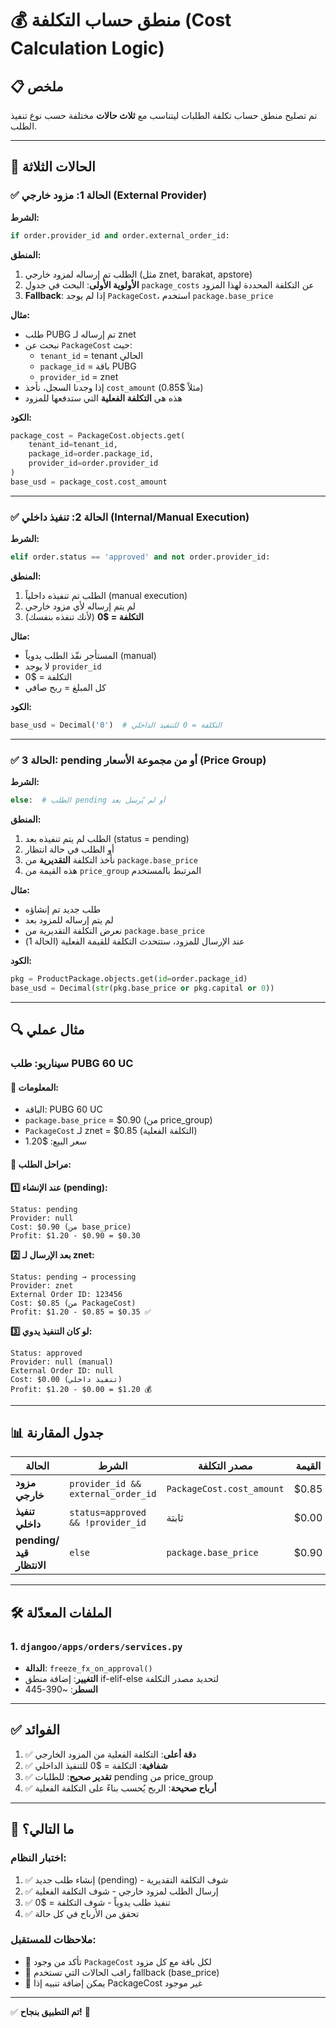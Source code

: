 # 💰 منطق حساب التكلفة (Cost Calculation Logic)

## 📋 ملخص

تم تصليح منطق حساب تكلفة الطلبات ليتناسب مع **ثلاث حالات** مختلفة حسب نوع تنفيذ الطلب.

---

## 🎯 الحالات الثلاثة

### ✅ الحالة 1: مزود خارجي (External Provider)

**الشرط:**
```python
if order.provider_id and order.external_order_id:
```

**المنطق:**
1. الطلب تم إرساله لمزود خارجي (مثل znet, barakat, apstore)
2. **الأولوية الأولى**: البحث في جدول `package_costs` عن التكلفة المحددة لهذا المزود
3. **Fallback**: إذا لم يوجد `PackageCost`، استخدم `package.base_price`

**مثال:**
- طلب PUBG تم إرساله لـ znet
- نبحث عن `PackageCost` حيث:
  - `tenant_id` = tenant الحالي
  - `package_id` = باقة PUBG
  - `provider_id` = znet
- إذا وجدنا السجل، نأخذ `cost_amount` (مثلاً $0.85)
- هذه هي **التكلفة الفعلية** التي ستدفعها للمزود

**الكود:**
```python
package_cost = PackageCost.objects.get(
    tenant_id=tenant_id,
    package_id=order.package_id,
    provider_id=order.provider_id
)
base_usd = package_cost.cost_amount
```

---

### ✅ الحالة 2: تنفيذ داخلي (Internal/Manual Execution)

**الشرط:**
```python
elif order.status == 'approved' and not order.provider_id:
```

**المنطق:**
1. الطلب تم تنفيذه داخلياً (manual execution)
2. لم يتم إرساله لأي مزود خارجي
3. **التكلفة = $0** (لأنك تنفذه بنفسك)

**مثال:**
- المستأجر نفّذ الطلب يدوياً (manual)
- لا يوجد `provider_id`
- التكلفة = $0
- كل المبلغ = ربح صافي

**الكود:**
```python
base_usd = Decimal('0')  # التكلفة = 0 للتنفيذ الداخلي
```

---

### ✅ الحالة 3: pending أو من مجموعة الأسعار (Price Group)

**الشرط:**
```python
else:  # الطلب pending أو لم يُرسل بعد
```

**المنطق:**
1. الطلب لم يتم تنفيذه بعد (status = pending)
2. أو الطلب في حالة انتظار
3. نأخذ التكلفة **التقديرية** من `package.base_price`
4. هذه القيمة من `price_group` المرتبط بالمستخدم

**مثال:**
- طلب جديد تم إنشاؤه
- لم يتم إرساله للمزود بعد
- نعرض التكلفة التقديرية من `package.base_price`
- عند الإرسال للمزود، ستتحدث التكلفة للقيمة الفعلية (الحالة 1)

**الكود:**
```python
pkg = ProductPackage.objects.get(id=order.package_id)
base_usd = Decimal(str(pkg.base_price or pkg.capital or 0))
```

---

## 🔍 مثال عملي

### سيناريو: طلب PUBG 60 UC

#### 📝 المعلومات:
- الباقة: PUBG 60 UC
- `package.base_price` = $0.90 (من price_group)
- `PackageCost` لـ znet = $0.85 (التكلفة الفعلية)
- سعر البيع: $1.20

#### 🔄 مراحل الطلب:

**1️⃣ عند الإنشاء (pending):**
```
Status: pending
Provider: null
Cost: $0.90 (من base_price)
Profit: $1.20 - $0.90 = $0.30
```

**2️⃣ بعد الإرسال لـ znet:**
```
Status: pending → processing
Provider: znet
External Order ID: 123456
Cost: $0.85 (من PackageCost)
Profit: $1.20 - $0.85 = $0.35 ✅
```

**3️⃣ لو كان التنفيذ يدوي:**
```
Status: approved
Provider: null (manual)
External Order ID: null
Cost: $0.00 (تنفيذ داخلي)
Profit: $1.20 - $0.00 = $1.20 💰
```

---

## 📊 جدول المقارنة

| الحالة | الشرط | مصدر التكلفة | القيمة | ملاحظات |
|--------|-------|--------------|--------|----------|
| **مزود خارجي** | `provider_id && external_order_id` | `PackageCost.cost_amount` | $0.85 | تكلفة فعلية |
| **تنفيذ داخلي** | `status=approved && !provider_id` | ثابتة | $0.00 | لا توجد تكلفة |
| **pending/قيد الانتظار** | `else` | `package.base_price` | $0.90 | تكلفة تقديرية |

---

## 🛠️ الملفات المعدّلة

### 1. `djangoo/apps/orders/services.py`
- **الدالة**: `freeze_fx_on_approval()`
- **التغيير**: إضافة منطق if-elif-else لتحديد مصدر التكلفة
- **السطر**: ~390-445

---

## ✅ الفوائد

1. ✅ **دقة أعلى**: التكلفة الفعلية من المزود الخارجي
2. ✅ **شفافية**: التكلفة = $0 للتنفيذ الداخلي
3. ✅ **تقدير صحيح**: للطلبات pending من price_group
4. ✅ **أرباح صحيحة**: الربح يُحسب بناءً على التكلفة الفعلية

---

## 🎯 ما التالي؟

### اختبار النظام:
1. ✅ إنشاء طلب جديد (pending) - شوف التكلفة التقديرية
2. ✅ إرسال الطلب لمزود خارجي - شوف التكلفة الفعلية
3. ✅ تنفيذ طلب يدوياً - شوف التكلفة = $0
4. ✅ تحقق من الأرباح في كل حالة

### ملاحظات للمستقبل:
- 📝 تأكد من وجود `PackageCost` لكل باقة مع كل مزود
- 📝 راقب الحالات التي تستخدم fallback (base_price)
- 📝 يمكن إضافة تنبيه إذا PackageCost غير موجود

---

✅ **تم التطبيق بنجاح!** 🎉
